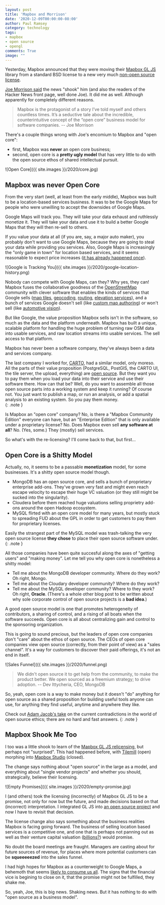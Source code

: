 ```yaml
---
layout: post
title: 'Mapbox and Morrison'
date: '2020-12-09T00:00:00-08:00'
author: Paul Ramsey
category: technology
tags:
- mapbox
- open source
- opengl
comments: True
image: ""
---
```


Yesterday, Mapbox announced that they were moving their [Mapbox GL JS](https://github.com/mapbox/mapbox-gl-js) library from a standard BSD license to a new very much [non-open source license](https://github.com/mapbox/mapbox-gl-js/blob/main/LICENSE.txt).

[Joe Morrison said](https://joemorrison.medium.com/death-of-an-open-source-business-model-62bc227a7e9b) the news "shook" him (and also the readers of the Hacker News front page, well done Joe). It did me as well. Although apparently for completely different reasons.

> Mapbox is the protagonist of a story I’ve told myself and others countless times. It’s a seductive tale about the incredible, counterintuitive concept of the “open core” business model for software companies.
> -- Joe Morrison

There's a couple things wrong with Joe's encomium to Mapbox and "open core": 

* first, Mapbox was **never** an open core business; 
* second, open core is a **pretty ugly model** that has very little to do with the open source ethos of shared intellectual pursuit.

![Open Core]({{ site.images }}/2020/core.jpg)

## Mapbox was never Open Core

From the very start (well, at least from the early middle), Mapbox was built to be a location-based services business. It was to be the Google Maps for people who were unwilling to accept the downsides of Google Maps. 

Google Maps will track you. They will take your data exhaust and ruthlessly monetize it. They will take your data and use it to build a better Google Maps that they will then re-sell to others.

If you value your data at all (if you are, say, a major auto maker), you probably don't want to use Google Maps, because they are going to steal your data while providing you services. Also, Google Maps is increasingly the "only game in town" for location based services, and it seems reasonable to expect price increases ([it has already happened once](https://housesigma.com/blog-en/2018/06/07/google-map-price-hike/)).

![Google is Tracking You]({{ site.images }}/2020/google-location-history.png)

Nobody can compete with Google Maps, can they? Why yes, they can! Mapbox fuses the collaborative goodness of the [OpenStreetMap](https://openstreemap.org) community with clever software that enables the kinds of services that Google sells 
([map tiles](https://docs.mapbox.com/api/maps/#raster-tiles), 
[geocoding](https://docs.mapbox.com/#search), 
[routing](https://docs.mapbox.com/#navigation), 
[elevation services](https://docs.mapbox.com/help/troubleshooting/access-elevation-data/)), and a bunch of services Google doesn't sell (like [custom map authoring](https://www.mapbox.com/mapbox-studio/)) or won't sell (like [automotive vision](https://www.mapbox.com/vision/)). 

But like Google, the value proposition Mapbox sells isn't in the software, so much as the data and the platform underneath. Mapbox has built a unique, scalable platform for handling the huge problem of turning raw OSM data into usable services, and raw location streams into usable services. The sell access to that platform.

Mapbox has never been a software company, they've always been a data and services company.

The last company I worked for, [CARTO](https://carto.com), had a similar model, only moreso. All the parts of their value proposition (PostgreSQL, PostGIS, the CARTO UI, the tile server, the upload, everything) are [open source](https://github.com/cartodb). But they want you to pay them when you load your data into their service and use their software there. How can that be? Well, do you want to assemble all those open source parts into a working system and keep it running? Of course not. You just want to publish a map, or run an analysis, or add a spatial analysis to an existing system. So you pay them money.  
{: .note }

Is Mapbox an "open core" company? No, is there a "Mapbox Community Edition" everyone can have, but an "Enterprise Edition" that is only available under a proprietary license? No. Does Mapbox even sell **any software at all**? No. (Yes, some.) They (mostly) sell services. 

So what's with the re-licensing? I'll come back to that, but first...

## Open Core is a Shitty Model

Actually, no, it seems to be a passable **monetization** model, for some businesses. It's a shitty open source model though.

* MongoDB has an open source core, and sells a bunch of proprietary enterprise add-ons. They've grown very fast and might even reach escape velocity to escape their huge VC valuation (or they still might be sucked into the singularity). 
* Cloudera before them reached huge valuations selling proprietry add-ons around the open Hadoop ecosystem. 
* MySQL flirted with an open core model for many years, but mostly stuck to spreading FUD about the GPL in order to get customers to pay them for proprietary licenses.

Easily the strangest part of the MySQL model was trash-talking the very open source license **they chose** to place their open source software under.
{: .note }

All those companies have been quite succesful along the axes of "getting users" and "making money". Let me tell you why open core is nonetheless a shitty model:

* Tell me about the MongoDB developer community. Where do they work? Oh right, Mongo.
* Tell me about the Cloudary developer community? Where do they work?
* Tell me about the MySQL developer community? Where to they work? Oh right, **Oracle**. (There's a whole other blog post to be written about why sole corporate control of open source projects is a **bad idea**.)

A good open source model is one that promotes heterogeneity of contributors, a sharing of control, and a rising of all boats when the software succeeds. Open core is all about centralizing gain and control to the sponsoring organization. 

This is going to sound precious, but the leaders of open core companies don't "care" about the ethos of open source. The CEOs of open core companies view open source (correctly, from their point of view) as a "sales channel". It's a way for customers to discover their paid offerings, it's not an end in itself.

![Sales Funnel]({{ site.images }}/2020/funnel.png)

> We didn't open source it to get help from the community, to make the product better. We open sourced as a freemium strategy; to drive adoption. 
> -- Dev Ittycheria, CEO, MongoDB

So, yeah, open core is a way to make money but it doesn't "do" anything for open source as a shared proposition for building useful tools anyone can use, for anything they find useful, anytime and anywhere they like.

Check out [Adam Jacob's take](https://www.youtube.com/watch?v=8q5o-4pnxDQ) on the current contradictions in the world of open source ethics; there are no hard and fast answers.
{: .note }

## Mapbox Shook Me Too

I too was a little shook to learn of the [Mapbox GL JS relicensing](https://news.ycombinator.com/item?id=25347310), but perhaps not "surprised". This had happened before, with [Tilemill](https://news.ycombinator.com/item?id=14734589) (open) morphing into [Mapbox Studio](https://www.mapbox.com/mapbox-studio/) (closed).

The change says nothing about "open source" in the large as a model, and everything about "single vendor projects" and whether you should, strategically, believe their licensing. 

![Empty Promises]({{ site.images }}/2020/empty-promise.jpg)

I (and others) took the licensing (incorrectly) of Mapbox GL JS to be a promise, not only for now but the future, and made decisions based on that (incorrect) interpretation. I integrated GL JS into [an open source project](https://github.com/CrunchyData/pg_tileserv/blob/master/assets/preview-table.html) and now I have to revisit that decision.

The license change also says something about the business realities Mapbox is facing going forward. The business of selling location based services is a competitive one, and one that is perhaps not panning out as well as their venture capital valuation ([billions?](https://blog.mapbox.com/softbank-mapbox-series-c-be207b866b27)) would promise. 

No doubt the board meetings are fraught. Managers are casting about for future sources of revenue, for places where more potential customers can be **squeeeeezed** into the sales funnel. 

I had high hopes for Mapbox as a counterweight to Google Maps, a behemoth that seems [likely to consume us all](https://www.justinobeirne.com/google-maps-moat). The signs that the financial vice is begining to close on it, that the promise might not be fulfilled, they shake me.

So, yeah, Joe, this is big news. Shaking news. But it has nothing to do with "open source as a business model".

